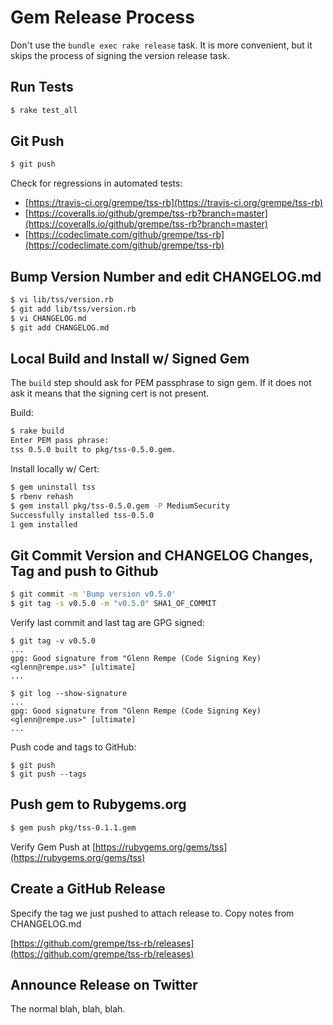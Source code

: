 # Gem Release Process

Don't use the `bundle exec rake release` task. It is more convenient,
but it skips the process of signing the version release task.

## Run Tests

```sh
$ rake test_all
```

## Git Push

```sh
$ git push
```

Check for regressions in automated tests:

* [https://travis-ci.org/grempe/tss-rb](https://travis-ci.org/grempe/tss-rb)
* [https://coveralls.io/github/grempe/tss-rb?branch=master](https://coveralls.io/github/grempe/tss-rb?branch=master)
* [https://codeclimate.com/github/grempe/tss-rb](https://codeclimate.com/github/grempe/tss-rb)

## Bump Version Number and edit CHANGELOG.md

```sh
$ vi lib/tss/version.rb
$ git add lib/tss/version.rb
$ vi CHANGELOG.md
$ git add CHANGELOG.md
```

## Local Build and Install w/ Signed Gem

The `build` step should ask for PEM passphrase to sign gem. If it does
not ask it means that the signing cert is not present.

Build:

```sh
$ rake build
Enter PEM pass phrase:
tss 0.5.0 built to pkg/tss-0.5.0.gem.
```

Install locally w/ Cert:

```sh
$ gem uninstall tss
$ rbenv rehash
$ gem install pkg/tss-0.5.0.gem -P MediumSecurity
Successfully installed tss-0.5.0
1 gem installed
```

## Git Commit Version and CHANGELOG Changes, Tag and push to Github

```sh
$ git commit -m 'Bump version v0.5.0'
$ git tag -s v0.5.0 -m "v0.5.0" SHA1_OF_COMMIT
```

Verify last commit and last tag are GPG signed:

```
$ git tag -v v0.5.0
...
gpg: Good signature from "Glenn Rempe (Code Signing Key) <glenn@rempe.us>" [ultimate]
...
```

```
$ git log --show-signature
...
gpg: Good signature from "Glenn Rempe (Code Signing Key) <glenn@rempe.us>" [ultimate]
...
```

Push code and tags to GitHub:

```
$ git push
$ git push --tags
```

## Push gem to Rubygems.org

```sh
$ gem push pkg/tss-0.1.1.gem
```

Verify Gem Push at [https://rubygems.org/gems/tss](https://rubygems.org/gems/tss)

## Create a GitHub Release

Specify the tag we just pushed to attach release to. Copy notes from CHANGELOG.md

[https://github.com/grempe/tss-rb/releases](https://github.com/grempe/tss-rb/releases)

## Announce Release on Twitter

The normal blah, blah, blah.
